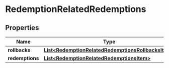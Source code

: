 

# RedemptionRelatedRedemptions


## Properties

| Name | Type | Description |
|------------ | ------------- | ------------- |
|**rollbacks** | [**List&lt;RedemptionRelatedRedemptionsRollbacksItem&gt;**](RedemptionRelatedRedemptionsRollbacksItem.md) |  |
|**redemptions** | [**List&lt;RedemptionRelatedRedemptionsItem&gt;**](RedemptionRelatedRedemptionsItem.md) |  |




